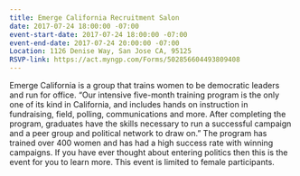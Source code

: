 ```yaml
---
title: Emerge California Recruitment Salon
date: 2017-07-24 18:00:00 -07:00
event-start-date: 2017-07-24 18:00:00 -07:00
event-end-date: 2017-07-24 20:00:00 -07:00
Location: 1126 Denise Way, San Jose CA, 95125
RSVP-link: https://act.myngp.com/Forms/502856604493809408
---
```


Emerge California is a group that trains women to be democratic leaders and run for office. “Our intensive five-month training program is the only one of its kind in California, and includes hands on instruction in fundraising, field, polling, communications and more. After completing the program, graduates have the skills necessary to run a successful campaign and a peer group and political network to draw on.” The program has trained over 400 women and has had a high success rate with winning campaigns. If you have ever thought about entering politics then this is the event for you to learn more. This event is limited to female participants. 
